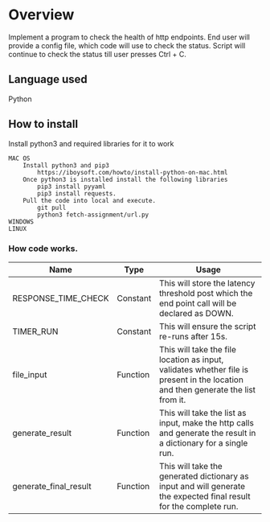 # Overview
Implement a program to check the health of http endpoints. End user will provide a config file, which code will use to check the status. Script will continue to check the status till user presses Ctrl + C.

## Language used
Python

## How to install
Install python3 and required libraries for it to work
```
MAC OS
    Install python3 and pip3
        https://iboysoft.com/howto/install-python-on-mac.html
    Once python3 is installed install the following libraries
        pip3 install pyyaml
        pip3 install requests. 
    Pull the code into local and execute.
        git pull 
        python3 fetch-assignment/url.py
WINDOWS
LINUX
```

### How code works.
| Name | Type | Usage |
| ---- | ---- | ----- |
| RESPONSE_TIME_CHECK | Constant  | This will store the latency threshold post which the end point call will be declared as DOWN. |
| TIMER_RUN | Constant | This will ensure the script re-runs after 15s. |
| file_input | Function  | This will take the file location as input, validates whether file is present in the location and then generate the list from it. |
| generate_result | Function | This will take the list as input, make the http calls and generate the result in a dictionary for a single run. |
| generate_final_result | Function | This will take the generated dictionary as input and will generate the expected final result for the complete run. |



